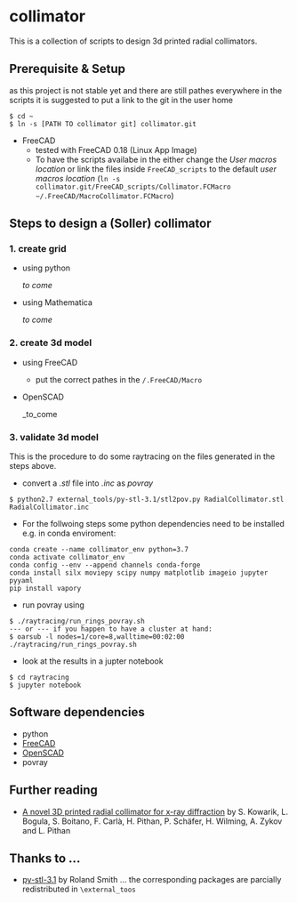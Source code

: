 # collimator
This is a collection of scripts to design 3d printed radial collimators.

## Prerequisite & Setup
as this project is not stable yet and there are still pathes everywhere in the scripts it is suggested to put a link to the git in the user home
```
$ cd ~
$ ln -s [PATH TO collimator git] collimator.git
```
- FreeCAD
  - tested with FreeCAD 0.18 (Linux App Image)
  - To have the scripts availabe in the either change the _User macros location_ or link the files inside `FreeCAD_scripts` to the default _user macros location_ (`ln -s collimator.git/FreeCAD_scripts/Collimator.FCMacro ~/.FreeCAD/MacroCollimator.FCMacro`)

## Steps to design a (Soller) collimator
### 1. create grid
  - using python
  
    _to come_
  - using Mathematica
  
    _to come_
### 2. create 3d model
  - using FreeCAD
  
    - put the correct pathes in the `/.FreeCAD/Macro`
  - OpenSCAD
  
    _to_come
    
### 3. validate 3d model
  This is the procedure to do some raytracing on the files generated in the steps above.
  - convert a _.stl_ file into _.inc_ as  _povray_
    
```
$ python2.7 external_tools/py-stl-3.1/stl2pov.py RadialCollimator.stl RadialCollimator.inc
```

  - For the follwoing steps some python dependencies need to be installed e.g. in conda enviroment:
  
```
conda create --name collimator_env python=3.7
conda activate collimator_env
conda config --env --append channels conda-forge
conda install silx moviepy scipy numpy matplotlib imageio jupyter pyyaml
pip install vapory
```
 
 - run povray using
 
```
$ ./raytracing/run_rings_povray.sh
--- or --- if you happen to have a cluster at hand:
$ oarsub -l nodes=1/core=8,walltime=00:02:00 ./raytracing/run_rings_povray.sh
```
 
 - look at the results in a jupter notebook
 
```
$ cd raytracing
$ jupyter notebook
```

## Software dependencies
- python
- [FreeCAD](https://www.freecadweb.org)
- [OpenSCAD](https://www.openscad.org)
- povray

## Further reading
- [A novel 3D printed radial collimator for x-ray diffraction](https://aip.scitation.org/doi/suppl/10.1063/1.5063520) by S. Kowarik, L. Bogula, S. Boitano, F. Carlà, H. Pithan, P. Schäfer, H. Wilming, A. Zykov and L. Pithan 


## Thanks to ... 
- [py-stl-3.1](https://rsmith.home.xs4all.nl/software/py-stl-stl2pov.html) by Roland Smith
   ... the corresponding packages are parcially redistributed in `\external_toos`
